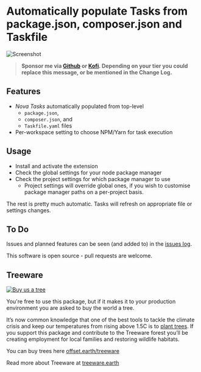 # Automatically populate Tasks from package.json, composer.json and Taskfile

![Screenshot](https://raw.githubusercontent.com/little-green-man/nova-taskfinder/master/Images/docs/screenshot.png)

> **Sponsor me via [Github](https://github.com/sponsors/kurucu) or [Kofi](https://ko-fi.com/kurucu). Depending on your tier you could replace this message, or be mentioned in the Change Log.**

## Features

- _Nova Tasks_ automatically populated from top-level
  - `package.json`,
  - `composer.json`, and
  - `Taskfile.yaml` files
- Per-workspace setting to choose NPM/Yarn for task execution

## Usage

- Install and activate the extension
- Check the global settings for your node package manager
- Check the project settings for which package manager to use
  - Project settings will override global ones, if you wish to customise package manager paths on a per-project basis.

The rest is pretty much automatic. Tasks will refresh on appropriate file or settings changes.

## To Do

Issues and planned features can be seen (and added to) in the [issues log](https://github.com/little-green-man/nova-taskfinder/issues).

This software is open source - pull requests are welcome.

## Treeware

[![Buy us a tree](https://img.shields.io/badge/Treeware-%F0%9F%8C%B3-lightgreen?style=for-the-badge)](https://offset.earth/treeware?gift-trees)

You're free to use this package, but if it makes it to your production environment you are asked to buy the world a tree.

It’s now common knowledge that one of the best tools to tackle the climate crisis and keep our temperatures from rising above 1.5C is to <a href="https://www.bbc.co.uk/news/science-environment-48870920">plant trees</a>. If you support this package and contribute to the Treeware forest you’ll be creating employment for local families and restoring wildlife habitats.

You can buy trees here [offset.earth/treeware](https://offset.earth/treeware?gift-trees)

Read more about Treeware at [treeware.earth](http://treeware.earth)
